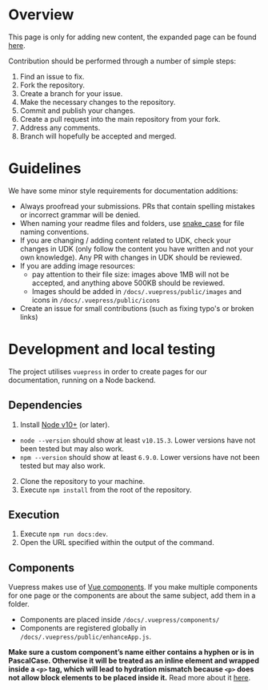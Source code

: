 # Overview

This page is only for adding new content, the expanded page can be found [here](https://rocketleaguemapmaking.com/recourses/contribute.html). 

Contribution should be performed through a number of simple steps:
1. Find an issue to fix.
2. Fork the repository.
3. Create a branch for your issue.
4. Make the necessary changes to the repository.
5. Commit and publish your changes.
6. Create a pull request into the main repository from your fork.
7. Address any comments.
8. Branch will hopefully be accepted and merged.

# Guidelines
We have some minor style requirements for documentation additions:
- Always proofread your submissions. PRs that contain spelling mistakes or incorrect grammar will be denied.
- When naming your readme files and folders, use [snake_case](https://en.wikipedia.org/wiki/Snake_case) for file naming conventions.
- If you are changing / adding content related to UDK, check your changes in UDK (only follow the content you have written and not your own knowledge). Any PR with changes in UDK should be reviewed.
- If you are adding image resources: 
  - pay attention to their file size: images above 1MB will not be accepted, and anything above 500KB should be reviewed.
  - Images should be added in `/docs/.vuepress/public/images` and icons in `/docs/.vuepress/public/icons`
- Create an issue for small contributions (such as fixing typo's or broken links)

# Development and local testing
The project utilises `vuepress` in order to create pages for our documentation, running on a Node backend.

## Dependencies
1. Install [Node v10+](https://docs.npmjs.com/downloading-and-installing-node-js-and-npm) (or later).
  - `node --version` should show at least `v10.15.3`. Lower versions have not been tested but may also work.
  - `npm --version` should show at least `6.9.0`. Lower versions have not been tested but may also work.
2. Clone the repository to your machine.
3. Execute `npm install` from the root of the repository.

## Execution
1. Execute `npm run docs:dev`.
2. Open the URL specified within the output of the command.

## Components
Vuepress makes use of [Vue components](https://vuepress.vuejs.org/guide/using-vue.html#using-components). If you make multiple components for one page or the components are about the same subject, add them in a folder. 
* Components are placed inside `/docs/.vuepress/components/` 
* Components are registered globally in `/docs/.vuepress/public/enhanceApp.js`. 

**Make sure a custom component’s name either contains a hyphen or is in PascalCase. Otherwise it will be treated as an inline element and wrapped inside a `<p>` tag, which will lead to hydration mismatch because `<p>` does not allow block elements to be placed inside it.** Read more about it [here](https://vuejs.org/v2/guide/components-registration.html#Component-Names).